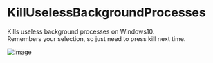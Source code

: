 # KillUselessBackgroundProcesses

Kills useless background processes on Windows10.<br>
Remembers your selection, so just need to press kill next time.

![image](https://user-images.githubusercontent.com/5438317/159946225-268b4672-428a-49ff-84a3-2ef9e63c9a43.png)

